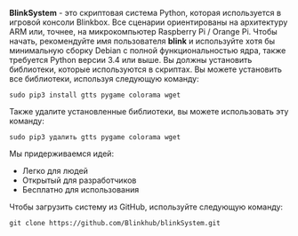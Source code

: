 **BlinkSystem** - это скриптовая система Python, которая используется в игровой консоли Blinkbox. Все сценарии ориентированы на архитектуру ARM или, точнее, на микрокомпьютер Raspberry Pi / Orange Pi. Чтобы начать, рекомендуйте имя пользователя **blink** и используйте хотя бы минимальную сборку Debian с полной функциональностью ядра, также требуется Python версии 3.4 или выше. Вы должны установить библиотеки, которые используются в скриптах. Вы можете установить все библиотеки, используя следующую команду:
```
sudo pip3 install gtts pygame colorama wget
```
Также удалите установленные библиотеки, вы можете использовать эту команду:
```
sudo pip3 удалить gtts pygame colorama wget
```
Мы придерживаемся идей:

- Легко для людей
- Открытый для разработчиков
- Бесплатно для использования

Чтобы загрузить систему из GitHub, используйте следующую команду:
```
git clone https://github.com/Blinkhub/blinkSystem.git
```
